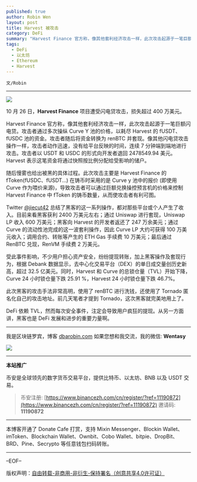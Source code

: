 ```yaml
---
published: true
author: Robin Wen
layout: post
title: Harvest 被攻击
category: DeFi
summary: "Harvest Finance 官方称，像其他套利经济攻击一样，此次攻击起源于一笔巨额闪电贷。攻击者通过多次操纵 Curve Y 池的价格，以耗尽 Harvest 的 fUSDT、fUSDC 池的资金。攻击者随后将资金转换为 renBTC 并套现。像其他闪电贷攻击操作一样，攻击者动作迅速，没有给平台反映的时间，连续 7 分钟端到端地进行攻击。攻击者以 USDT 和 USDC 的形式向开发者退回 2478549.94 美元。Harvest 表示这笔资金将通过快照按比例分配给受影响的储户。DeFi 依赖 TVL，然而每次安全事件，注定会导致用户疯狂的提现。从另一方面讲，黑客也是 DeFi 发展和进步的重要力量啊。"
tags:
  - DeFi
  - 以太坊
  - Ethereum
  - Harvest
---
```


`文/Robin`

***

![](https://cdn.dbarobin.com/kjnecg3.png)

10 月 26 日，**Harvest Finance** 项目遭受闪电贷攻击，损失超过 400 万美元。

Harvest Finance 官方称，像其他套利经济攻击一样，此次攻击起源于一笔巨额闪电贷。攻击者通过多次操纵 Curve Y 池的价格，以耗尽 Harvest 的 fUSDT、fUSDC 池的资金。攻击者随后将资金转换为 renBTC 并套现。像其他闪电贷攻击操作一样，攻击者动作迅速，没有给平台反映的时间，连续 7 分钟端到端地进行攻击。攻击者以 USDT 和 USDC 的形式向开发者退回 2478549.94 美元。Harvest 表示这笔资金将通过快照按比例分配给受影响的储户。

随后慢雾也给出被黑的具体过程。此次攻击主要是 Harvest Finance 的 fToken(fUSDC、fUSDT...) 在铸币时采用的是 Curve y 池中的报价 (即使用 Curve 作为喂价来源)，导致攻击者可以通过巨额兑换操控预言机的价格来控制 Harvest Finance 中 fToken 的铸币数量，从而使攻击者有利可图。

Twitter [@jiecut42](https://twitter.com/jiecut42/status/1320603188219809793) 总结了黑客的这一系列操作，都对那些平台或个人产生了收入。目前来看黑客获利 2400 万美元左右；通过 Uniswap 进行套现，Uniswap LP 收入 600 万美元；黑客向 Harvest 的开发者返还了 247 万余美元；通过 Curve 的流动性池完成的这一波套利操作，因此 Curve LP 大约可获得 100 万美元收入；调用合约、转账等产生的 ETH Gas 手续费 10 万美元；最后通过 RenBTC 兑现，RenVM 手续费 2 万美元。

受此事件影响，不少用户担心资产安全，纷纷提现转账，加上黑客操作及套现行为，根据 Debank 数据显示，去中心化交易平台（DEX）的单日成交量创历史新高，超过 32.5 亿美元。同时，Harvest 和 Curve 的总锁仓量（TVL）开始下降，Curve 24 小时锁仓量下跌 25.91 %，Harvest 24 小时锁仓量下跌 46.7%。

此次黑客的攻击手法非常高明，使用了 renBTC 进行洗钱，还使用了 Tornado 匿名化自己的攻击地址。前几天笔者才提到 Tornado，这次黑客就完美地用上了。

DeFi 依赖 TVL，然而每次安全事件，注定会导致用户疯狂的提现。从另一方面讲，黑客也是 DeFi 发展和进步的重要力量啊。

***

我是区块链罗宾，博客 [dbarobin.com](https://dbarobin.com/)
如果您想和我交流，我的微信: **Wentasy**

![](https://cdn.dbarobin.com/v4yywe2.png)

***

**本站推广**

币安是全球领先的数字货币交易平台，提供比特币、以太坊、BNB 以及 USDT 交易。

> 币安注册: [https://www.binancezh.com/cn/register/?ref=11190872](https://www.binancezh.com/cn/register/?ref=11190872)
> 邀请码: **11190872**

***

本博客开通了 Donate Cafe 打赏，支持 Mixin Messenger、Blockin Wallet、imToken、Blockchain Wallet、Ownbit、Cobo Wallet、bitpie、DropBit、BRD、Pine、Secrypto 等任意钱包扫码转账。

<center>
    <div class="--donate-button"
         data-button-id="f8b9df0d-af9a-460d-8258-d3f435445075"
    ></div>
</center>

***

–EOF–

版权声明：[自由转载-非商用-非衍生-保持署名（创意共享4.0许可证）](http://creativecommons.org/licenses/by-nc-nd/4.0/deed.zh)